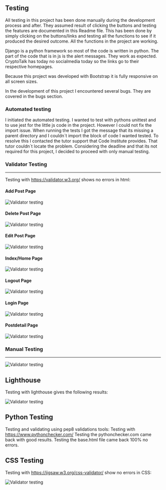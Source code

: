 ## Testing 
All testing in this project has been done manually during the development process and after. They assumed result of clicking the buttons and testing the features are documented in this Readme file. This has been done by simply clicking on the buttons/links and testing all the functions to see if it produced the desired outcome. All the functions in the project are working. 

Django is a python framework so most of the code is written in python. The part of the code that is in js is the alert messages. They work as expected. CryptoTalk has today no socialmedia today so the links go to their respective homepages.

Because this project was developed with Bootstrap it is fully responsive on all screen sizes.  

In the development of this project I encountered several bugs. They are covered in the bugs section. 


### Automated testing
I initiated the automated testing. I wanted to test with pythons unittest and to use jest for the little js code in the project. However I could not fix the import issue. When running the tests I got the message that its missing a parent directory and I couldn´t import the block of code I wanted tested. To resolve this I contacted the tutor support that Code Institute provides. That tutor couldn´t locate the problem. Considering the deadline and that its not required for this project, I decided to proceed with only manual testing. 



### Validator Testing
-----------------------------------------------------------------------------------------
Testing with <https://validator.w3.org/> shows no errors in html:

#### Add Post Page


![Validator testing](static/testing-images/add_post_page.png)

#### Delete Post Page


![Validator testing](static/testing-images/delete_post.png)

#### Edit Post Page


![Validator testing](static/testing-images/edit_post_page.png)

#### Index/Home Page


![Validator testing](static/testing-images/index_page.png)

#### Logout Page


![Validator testing](static/testing-images/log_out_page.png)

#### Login Page


![Validator testing](static/testing-images/login_page.png)



#### Postdetail Page


![Validator testing](static/testing-images/post_detail_page.png)



### Manual Testing
-----------------------------------------
![Validator testing](static/testing-images/testing_cryptotalk.png)






## Lighthouse

Testing with lighthouse gives the following results:

![Validator testing](static/images-readme/lighthouse.png)


## Python Testing

Testing and validating using pep8 validations tools:
Testing with <https://www.pythonchecker.com/>
Testing the pythonchecker.com came back with good results. Testing the base.html file came back 100% no errors. 


## CSS Testing

Testing with <https://jigsaw.w3.org/css-validator/> show no errors in CSS:

![Validator testing](static/images-readme/css-validator.png)